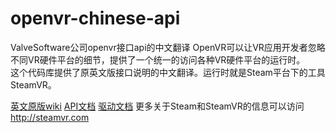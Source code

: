 # openvr-chinese-api
ValveSoftware公司openvr接口api的中文翻译
OpenVR可以让VR应用开发者忽略不同VR硬件平台的细节，提供了一个统一的访问各种VR硬件平台的运行时。  
这个代码库提供了原英文版接口说明的中文翻译。运行时就是Steam平台下的工具SteamVR。 

[英文原版wiki](https://github.com/ValveSoftware/openvr/wiki/)
[API文档](api文档.md)
[驱动文档](driver文档.md)
更多关于Steam和SteamVR的信息可以访问 http://steamvr.com
